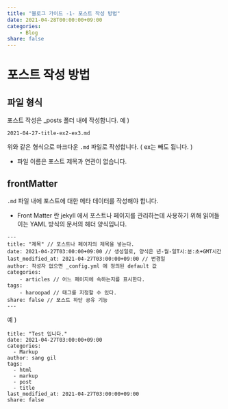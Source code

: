 ```yaml
---
title: "블로그 가이드 -1- 포스트 작성 방법"
date: 2021-04-28T00:00:00+09:00
categories: 
    - Blog
share: false
---
```


# 포스트 작성 방법

## 파일 형식

포스트 작성은 _posts 폴더 내에 작성합니다.
예 )
```
2021-04-27-title-ex2-ex3.md 
```
위와 같은 형식으로 마크다운 `.md` 파일로 작성합니다. ( ex는 빼도 됩니다. )
- 파일 이름은 포스트 제목과 연관이 없습니다.

## frontMatter

`.md` 파일 내에 포스트에 대한 메타 데이터를 작성해야 합니다.

- Front Matter 란 jekyll 에서 포스트나 페이지를 관리하는데 사용하기 위해 읽어들이는
YAML 방식의 문서의 헤더 양식입니다.

```
---
title: "제목" // 포스트나 페이지의 제목을 넣는다.
date: 2021-04-27T03:00:00+09:00 // 생성일로, 양식은 년-월-일T시:분:초+GMT시간
last_modified_at: 2021-04-27T03:00:00+09:00 // 변경일
author: 작성자 없으면 _config.yml 에 정의된 default 값
categories: 
    - articles // 어느 페이지에 속하는지를 표시한다.
tags: 
    - haroopad // 태그를 지정할 수 있다.
share: false // 포스트 하단 공유 기능
---
```

예 )
```
title: "Test 입니다."
date: 2021-04-27T03:00:00+09:00
categories:
  - Markup
author: sang gil
tags:
  - html
  - markup
  - post
  - title
last_modified_at: 2021-04-27T03:00:00+09:00
share: false
```